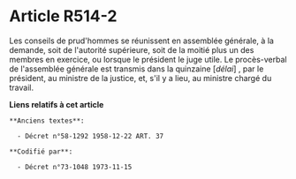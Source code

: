 # Article R514-2

Les conseils de prud'hommes se réunissent en assemblée générale, à la demande, soit de l'autorité supérieure, soit de la
moitié plus un des membres en exercice, ou lorsque le président le juge utile. Le procès-verbal de l'assemblée générale est
transmis dans la quinzaine [*délai*] , par le président, au ministre de la justice, et, s'il y a lieu, au ministre chargé du
travail.

**Liens relatifs à cet article**

	**Anciens textes**:

	  - Décret n°58-1292 1958-12-22 ART. 37

	**Codifié par**:

	  - Décret n°73-1048 1973-11-15
